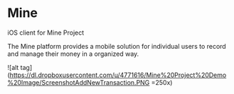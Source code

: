 Mine
====

iOS client for Mine Project

The Mine platform provides a mobile solution for individual users to record and manage their money in a organized way.

![alt tag](https://dl.dropboxusercontent.com/u/4771616/Mine%20Project%20Demo%20Image/ScreenshotAddNewTransaction.PNG =250x)
